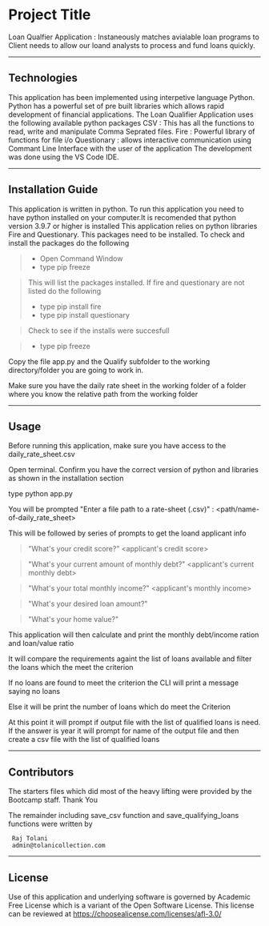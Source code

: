 # Project Title
Loan Qualfier Application : Instaneously matches avialable loan programs to Client needs to allow our loand analysts to process and fund loans quickly.

---

## Technologies

This application has been implemented using interpetive language Python. Python has a powerful set of pre built libraries which allows rapid development of financial applications. The Loan Qualifier Application uses the following available python packages
    CSV : This has all the functions to read, write and manipulate Comma Seprated files.
    Fire : Powerful library of functions for file i/o
    Questionary : allows interactive communication using Commant Line Interface with the user of the application
The development was done using the VS Code IDE.
    
---

## Installation Guide

This application is written in python. To run this application you need to have python installed on your computer.It is recomended that python version 3.9.7 or higher is installed
This application relies on python libraries Fire and Questionary. This packages need to be installed. To check and install the packages do the following
>
  > - Open Command Window
  > - type pip freeze

>This will list the packages installed. If fire and questionary are not listed do the following
> - type pip install fire
> - type pip install questionary

>Check to see if the installs were succesfull

> - type pip freeze

Copy the file app.py and the Qualify subfolder to the working directory/folder you are going to work in.

Make sure you have the daily rate sheet in the working folder of a folder where you know the relative path from the working folder

---

## Usage

Before running this application, make sure you have access to the daily_rate_sheet.csv

Open terminal. Confirm you have the correct version of python and libraries as shown in the installation section

type python app.py

You will be prompted "Enter a file path to a rate-sheet (.csv)" : <path/name-of-daily_rate_sheet>

This will be followed by series of prompts to get the loand applicant info

> "What's your credit score?" <applicant's credit score>

> "What's your current amount of monthly debt?" <applicant's current monthly debt>

> "What's your total monthly income?" <applicant's monthly income>

> "What's your desired loan amount?" <Loan amount on application>

> "What's your home value?" <Value of home for which the loan is needed>

This application will then calculate and print the monthly debt/income ration and loan/value ratio

It will compare the requirements againt the list of loans available and filter the loans which the meet the criterion

If no loans are found to meet the criterion the CLI will print a message saying no loans

Else it will be print the number of loans which do meet the Criterion

At this point it will prompt if output file with the list of qualified loans is need. If the answer is year it will prompt for name of the output file and then create a csv file with the list of qualified loans

---

## Contributors

The starters files which did most of the heavy lifting were provided by the Bootcamp staff. Thank You

The remainder including save_csv function and save_qualifying_loans functions were written by

     Raj Tolani
     admin@tolanicollection.com

---

## License

Use of this application and underlying software is governed by Academic Free License which is a variant of the Open Software License. This license can be reviewed at https://choosealicense.com/licenses/afl-3.0/

